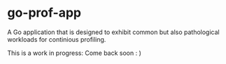 # go-prof-app

A Go application that is designed to exhibit common but also pathological workloads for continious profiling.

This is a work in progress: Come back soon : )

